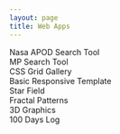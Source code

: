 ```yaml
---
layout: page
title: Web Apps
--- 
```


<div class="container">
    <div class="box-wrapper">
      <div class="box project-space" onclick="location.href='./nasa-apod/index.html';">Nasa APOD Search Tool</div>
      <div class="box project-mp" onclick="location.href='./mp-data/index.html';">MP Search Tool</div>
      <div class="box project-gallery" onclick="location.href='./grid-gallery/index.html';">CSS Grid Gallery</div>
      <div class="box project-generic" onclick="location.href='./responsive-template/index.html';">Basic Responsive Template</div>
      <div class="box project-stars" onclick="location.href='./stars/index.html';">Star Field</div>
      <div class="box project-fractal" onclick="location.href='./fractal/index.html';">Fractal Patterns</div>
      <div class="box project-graphics" onclick="location.href='./graphics/index.html';">3D Graphics</div>
      <div class="box project-log" onclick="location.href='./log/index.html';">100 Days Log</div>   
    </div>
</div> 